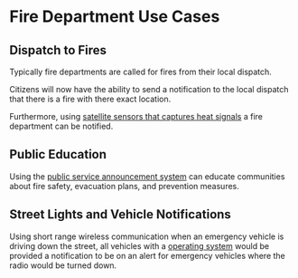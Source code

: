 # Fire Department Use Cases

## Dispatch to Fires

Typically fire departments are called for fires from their local dispatch.

Citizens will now have the ability to send a notification to the local dispatch that there is a fire with there exact location.

Furthermore, using [satellite sensors that captures heat signals](/grants/heat-map-sat/) a fire department can be notified.

## Public Education

Using the [public service announcement system](/public-service-announcements/) can educate communities about fire safety, evacuation plans, and prevention measures.

## Street Lights and Vehicle Notifications

Using short range wireless communication when an emergency vehicle is driving down the street, all vehicles with a [operating system](/vehicle-technology-act/) would be provided a notification to be on an alert for emergency vehicles where the radio would be turned down.
